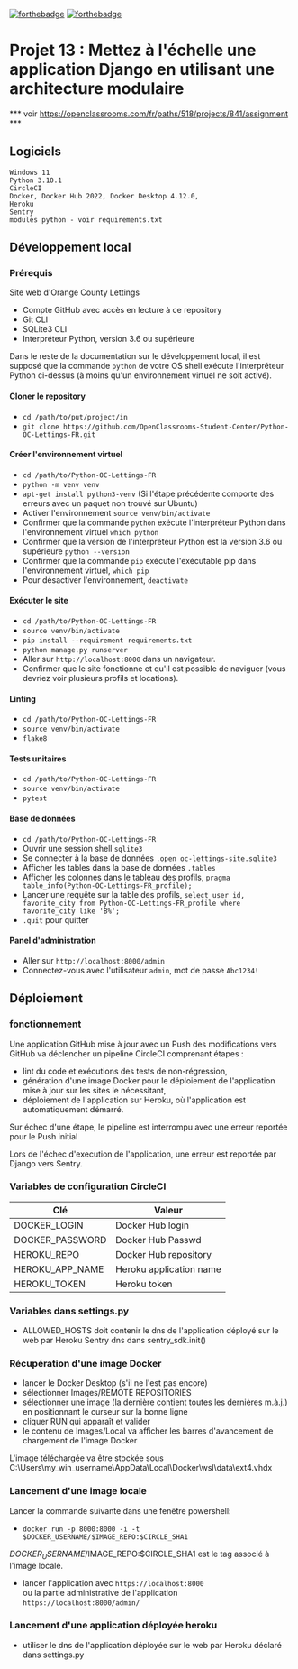 [![forthebadge](https://forthebadge.com/images/badges/made-with-python.svg)](https://forthebadge.com) [![forthebadge](https://forthebadge.com/images/badges/built-with-love.svg)](https://forthebadge.com)

# Projet 13 : Mettez à l'échelle une application Django en utilisant une architecture modulaire

*** voir https://openclassrooms.com/fr/paths/518/projects/841/assignment ***

## Logiciels
 
 ```
Windows 11
Python 3.10.1
CircleCI
Docker, Docker Hub 2022, Docker Desktop 4.12.0,
Heroku 
Sentry 
modules python - voir requirements.txt
```

## Développement local

### Prérequis

Site web d'Orange County Lettings

- Compte GitHub avec accès en lecture à ce repository
- Git CLI
- SQLite3 CLI
- Interpréteur Python, version 3.6 ou supérieure

Dans le reste de la documentation sur le développement local, il est supposé que la commande `python` de votre OS shell exécute l'interpréteur Python ci-dessus (à moins qu'un environnement virtuel ne soit activé).


#### Cloner le repository

- `cd /path/to/put/project/in`
- `git clone https://github.com/OpenClassrooms-Student-Center/Python-OC-Lettings-FR.git`

#### Créer l'environnement virtuel

- `cd /path/to/Python-OC-Lettings-FR`
- `python -m venv venv`
- `apt-get install python3-venv` (Si l'étape précédente comporte des erreurs avec un paquet non trouvé sur Ubuntu)
- Activer l'environnement `source venv/bin/activate`
- Confirmer que la commande `python` exécute l'interpréteur Python dans l'environnement virtuel
`which python`
- Confirmer que la version de l'interpréteur Python est la version 3.6 ou supérieure `python --version`
- Confirmer que la commande `pip` exécute l'exécutable pip dans l'environnement virtuel, `which pip`
- Pour désactiver l'environnement, `deactivate`

#### Exécuter le site

- `cd /path/to/Python-OC-Lettings-FR`
- `source venv/bin/activate`
- `pip install --requirement requirements.txt`
- `python manage.py runserver`
- Aller sur `http://localhost:8000` dans un navigateur.
- Confirmer que le site fonctionne et qu'il est possible de naviguer (vous devriez voir plusieurs profils et locations).

#### Linting

- `cd /path/to/Python-OC-Lettings-FR`
- `source venv/bin/activate`
- `flake8`

#### Tests unitaires

- `cd /path/to/Python-OC-Lettings-FR`
- `source venv/bin/activate`
- `pytest`

#### Base de données

- `cd /path/to/Python-OC-Lettings-FR`
- Ouvrir une session shell `sqlite3`
- Se connecter à la base de données `.open oc-lettings-site.sqlite3`
- Afficher les tables dans la base de données `.tables`
- Afficher les colonnes dans le tableau des profils, `pragma table_info(Python-OC-Lettings-FR_profile);`
- Lancer une requête sur la table des profils, `select user_id, favorite_city from
  Python-OC-Lettings-FR_profile where favorite_city like 'B%';`
- `.quit` pour quitter

#### Panel d'administration

- Aller sur `http://localhost:8000/admin`
- Connectez-vous avec l'utilisateur `admin`, mot de passe `Abc1234!`

## Déploiement

### fonctionnement

Une application GitHub mise à jour avec un Push des modifications vers GitHub va déclencher un pipeline CircleCI
comprenant étapes :
* lint du code et exécutions des tests de non-régression,
* génération d'une image Docker pour le déploiement de l'application mise à jour sur les sites le nécessitant,
* déploiement de l'application sur Heroku, où l'application est automatiquement démarré.

Sur échec d'une étape, le pipeline est interrompu avec une erreur reportée pour le Push initial

Lors de l'échec d'execution de l'application, une erreur est reportée par Django vers Sentry.

### Variables de configuration CircleCI

| Clé             | Valeur                  |
|-----------------|-------------------------|
| DOCKER_LOGIN    | Docker Hub login        |
| DOCKER_PASSWORD | Docker Hub Passwd       |
| HEROKU_REPO     | Docker Hub repository   |
| HEROKU_APP_NAME | Heroku application name |
| HEROKU_TOKEN    | Heroku token            |

### Variables dans settings.py
- ALLOWED_HOSTS doit contenir le dns de l'application déployé sur le web par Heroku
Sentry dns dans sentry_sdk.init()

### Récupération d'une image Docker
- lancer le Docker Desktop (s'il ne l'est pas encore)
- sélectionner Images/REMOTE REPOSITORIES
- sélectionner une image (la dernière contient toutes les dernières m.à.j.) en positionnant le curseur sur la bonne 
  ligne
- cliquer RUN qui apparaît et valider
- le contenu de Images/Local va afficher les barres d'avancement de chargement de l'image Docker

L'image téléchargée va être stockée sous C:\Users\my_win_username\AppData\Local\Docker\wsl\data\ext4.vhdx

### Lancement d'une image locale

Lancer la commande suivante dans une fenêtre powershell: 
- `docker run -p 8000:8000 -i -t $DOCKER_USERNAME/$IMAGE_REPO:$CIRCLE_SHA1`     

$DOCKER_USERNAME/$IMAGE_REPO:$CIRCLE_SHA1 est le tag associé à l'image locale.

- lancer l'application avec
    `https://localhost:8000`      
     ou la partie administrative de l'application  
    `https://localhost:8000/admin/`

### Lancement d'une application déployée heroku

- utiliser le dns de l'application déployée sur le web par Heroku déclaré dans settings.py